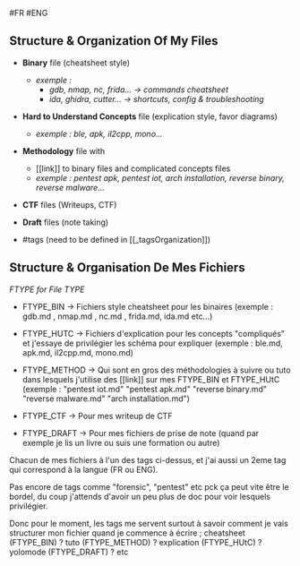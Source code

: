 #FR #ENG 

## Structure & Organization Of My Files

- **Binary** file (cheatsheet style)
	- *exemple :* 
		- *gdb, nmap, nc, frida... -> commands cheatsheet*
		- *ida, ghidra, cutter...  -> shortcuts, config & troubleshooting*

- **Hard to Understand Concepts** file (explication style, favor diagrams)
	- *exemple : ble, apk, il2cpp, mono...*

- **Methodology** file with 
	- [[link]] to binary files and complicated concepts files
	- *exemple : pentest apk, pentest iot, arch installation, reverse binary, reverse malware...*

- **CTF** files (Writeups, CTF)
- **Draft** files (note taking)

- #tags (need to be defined in [[_tagsOrganization]])

## Structure & Organisation De Mes Fichiers

*FTYPE for File TYPE*

- FTYPE_BIN -> Fichiers style cheatsheet pour les binaires (exemple : gdb.md , nmap.md , nc.md , frida.md, ida.md etc...)

- FTYPE_HUTC -> Fichiers d'explication pour les concepts "compliqués" et j'essaye de privilégier les schéma pour expliquer (exemple : ble.md, apk.md, il2cpp.md, mono.md)

- FTYPE_METHOD -> Qui sont en gros des méthodologies à suivre ou tuto dans lesquels j'utilise des [[link]] sur mes FTYPE_BIN et FTYPE_HUtC (exemple : "pentest iot.md" "pentest apk.md" "reverse binary.md" "reverse malware.md" "arch installation.md")

- FTYPE_CTF -> Pour mes writeup de CTF

- FTYPE_DRAFT -> Pour mes fichiers de prise de note (quand par exemple je lis un livre ou suis une formation ou autre)

Chacun de mes fichiers à l'un des tags ci-dessus, et j'ai aussi un 2eme tag qui correspond à la langue (FR ou ENG).

Pas encore de tags comme "forensic", "pentest" etc pck ça peut vite être le bordel, du coup j'attends d'avoir un peu plus de doc pour voir lesquels privilégier.

Donc pour le moment, les tags me servent surtout à savoir comment je vais structurer mon fichier quand je commence à écrire ; cheatsheet (FTYPE_BIN) ? tuto (FTYPE_METHOD) ? explication (FTYPE_HUtC) ? yolomode (FTYPE_DRAFT) ? etc
